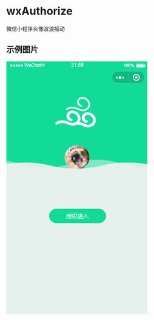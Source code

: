 # wxAuthorize
微信小程序头像波浪摇动
## 示例图片
![示例图片](https://github.com/xuzelin1/wxAuthorize/blob/master/%E7%A4%BA%E4%BE%8B%E5%9B%BE%E7%89%87.png)
